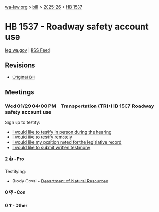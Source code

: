 [wa-law.org](/) > [bill](/bill/) > [2025-26](/bill/2025-26/) > [HB 1537](/bill/2025-26/hb/1537/)

# HB 1537 - Roadway safety account use
[leg.wa.gov](https://app.leg.wa.gov/billsummary?BillNumber=1537&Year=2025&Initiative=false) | [RSS Feed](./rss.xml)

## Revisions
* [Original Bill](1/)

## Meetings
### Wed 01/29 04:00 PM - Transportation (TR): HB 1537 Roadway safety account use
Sign up to testify:
* [I would like to testify in person during the hearing](https://app.leg.wa.gov/csi/Testifier/Add?chamber=House&mId=32536&aId=162362&caId=25208&tId=1)
* [I would like to testify remotely](https://app.leg.wa.gov/csi/Testifier/Add?chamber=House&mId=32536&aId=162362&caId=25208&tId=2)
* [I would like my position noted for the legislative record](https://app.leg.wa.gov/csi/Testifier/Add?chamber=House&mId=32536&aId=162362&caId=25208&tId=3)
* [I would like to submit written testimony](https://app.leg.wa.gov/csi/Testifier/Add?chamber=House&mId=32536&aId=162362&caId=25208&tId=4)

#### 2 👍 - Pro
Testifying:
* Brody Coval - [Department of Natural Resources](/org/department_of_natural_resources/)

#### 0 👎 - Con

#### 0 ❓ - Other
